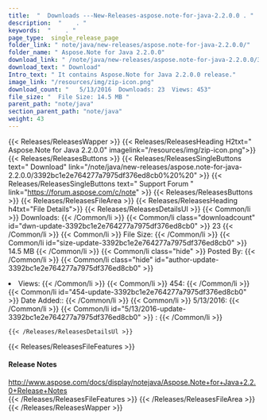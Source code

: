 ```yaml
---
title:  "  Downloads ---New-Releases-aspose.note-for-java-2.2.0.0 . " 
description:  "    . " 
keywords:  "    . " 
page_type:  single_release_page
folder_link: " note/java/new-releases/aspose.note-for-java-2.2.0.0/"
folder_name: " Aspose.Note for Java 2.2.0.0"
download_link: " /note/java/new-releases/aspose.note-for-java-2.2.0.0/3392bc1e2e764277a7975df376ed8cb0"
download_text: " Download"
Intro_text: " It contains Aspose.Note for Java 2.2.0.0 release."
image_link: "/resources/img/zip-icon.png"
download_count: "   5/13/2016  Downloads: 23  Views: 453"
file_size: "  File Size: 14.5 MB "
parent_path: "note/java"
section_parent_path: "note/java"
weight: 43 
---
```


{{< Releases/ReleasesWapper >}}
  {{< Releases/ReleasesHeading H2txt=" Aspose.Note for Java 2.2.0.0" imagelink="/resources/img/zip-icon.png">}}
  {{< Releases/ReleasesButtons >}}
    {{< Releases/ReleasesSingleButtons text=" Download" link="/note/java/new-releases/aspose.note-for-java-2.2.0.0/3392bc1e2e764277a7975df376ed8cb0%20%20" >}}
    {{< Releases/ReleasesSingleButtons text=" Support Forum " link="https://forum.aspose.com/c/note" >}}
  {{< Releases/ReleasesButtons >}}
  {{< Releases/ReleasesFileArea >}}
    {{< Releases/ReleasesHeading h4txt="File Details">}}
    {{< Releases/ReleasesDetailsUl >}}
            {{< Common/li  >}} Downloads: {{< /Common/li >}} 
      {{< Common/li class="downloadcount" id="dwn-update-3392bc1e2e764277a7975df376ed8cb0" >}} 23 {{< /Common/li >}} 
      {{< Common/li  >}} File Size: {{< /Common/li >}} 
      {{< Common/li id="size-update-3392bc1e2e764277a7975df376ed8cb0" >}} 14.5 MB {{< /Common/li >}} 
      {{< Common/li  class="hide" >}} Posted By: {{< /Common/li >}} 
      {{< Common/li class="hide" id="author-update-3392bc1e2e764277a7975df376ed8cb0" >}} <li>Views: {{< /Common/li >}} 
      {{< Common/li  >}} 454: {{< /Common/li >}} 
      {{< Common/li id="454-update-3392bc1e2e764277a7975df376ed8cb0" >}} Date Added:: {{< /Common/li >}} 
      {{< Common/li  >}} 5/13/2016: {{< /Common/li >}} 
      {{< Common/li id="5/13/2016-update-3392bc1e2e764277a7975df376ed8cb0" >}} : {{< /Common/li >}} 

    {{< /Releases/ReleasesDetailsUl >}}

  {{< Releases/ReleasesFileFeatures >}}
      <h4>Release Notes</h4><div><a href="http://www.aspose.com/docs/display/notejava/Aspose.Note+for+Java+2.2.0+Release+Notes">http://www.aspose.com/docs/display/notejava/Aspose.Note+for+Java+2.2.0+Release+Notes</a></div>
  {{< /Releases/ReleasesFileFeatures >}}
 {{< /Releases/ReleasesFileArea >}}
{{< /Releases/ReleasesWapper >}}


